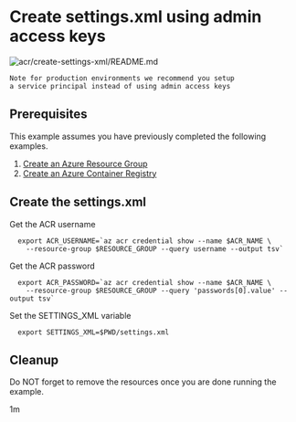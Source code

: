 
# Create settings.xml using admin access keys

![acr/create-settings-xml/README.md](https://github.com/Azure-Samples/java-on-azure-examples/workflows/acr/create-settings-xml/README.md/badge.svg)

```text
Note for production environments we recommend you setup
a service principal instead of using admin access keys
```

## Prerequisites

This example assumes you have previously completed the following examples.

1. [Create an Azure Resource Group](../../../general/group/create/)
1. [Create an Azure Container Registry](../create/)

<!-- workflow.cron(0 2 * * 2) -->
<!-- workflow.include(../create/README.md) -->

## Create the settings.xml

<!-- workflow.run() 

cd acr/create-settings-xml

 -->

Get the ACR username

```shell
  export ACR_USERNAME=`az acr credential show --name $ACR_NAME \
    --resource-group $RESOURCE_GROUP --query username --output tsv`
```

Get the ACR password

```shell
  export ACR_PASSWORD=`az acr credential show --name $ACR_NAME \
    --resource-group $RESOURCE_GROUP --query 'passwords[0].value' --output tsv`
```

Set the SETTINGS_XML variable

```shell
  export SETTINGS_XML=$PWD/settings.xml
```

<!-- workflow.run() 

cd ../..

 -->

<!-- workflow.directOnly()
az group delete --name $RESOURCE_GROUP --yes || true

if [[ -z $ACR_USERNAME ]]; then
  echo "ACR Admin username was not found"
  exit 1
fi

if [[ -z $ACR_PASSWORD ]]; then
  echo "ACR Admin passsword was not found"
  exit 1
fi
  -->

## Cleanup

Do NOT forget to remove the resources once you are done running the example.

1m
